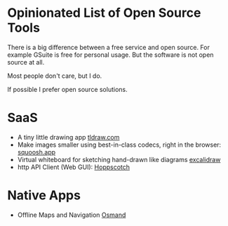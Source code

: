 # Opinionated List of Open Source Tools

There is a big difference between a free service and open source. For example GSuite is free for personal usage. But the software is not open source at all.

Most people don't care, but I do.

If possible I prefer open source solutions.

# SaaS

* A tiny little drawing app [tldraw.com](https://www.tldraw.com/)
* Make images smaller using best-in-class codecs, right in the browser: [squoosh.app](https://squoosh.app/)
* Virtual whiteboard for sketching hand-drawn like diagrams [excalidraw](https://github.com/excalidraw/excalidraw)
* http API Client (Web GUI): [Hoppscotch](https://github.com/hoppscotch/hoppscotch)

# Native Apps
* Offline Maps and Navigation [Osmand](https://osmand.net/)

